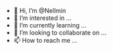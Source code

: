 - 👋 Hi, I’m @Nellmin
- 👀 I’m interested in ...
- 🌱 I’m currently learning ...
- 💞️ I’m looking to collaborate on ...
- 📫 How to reach me ...

<!---
Nellmin/Nellmin is a ✨ special ✨ repository because its `README.md` (this file) appears on your GitHub profile.
You can click the Preview link to take a look at your changes.
--->
